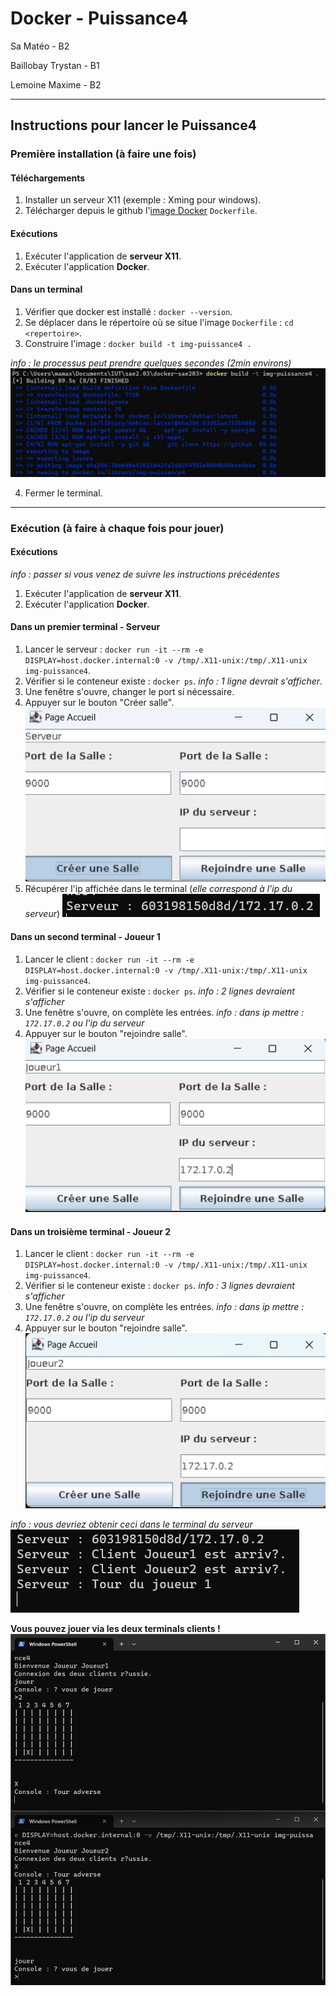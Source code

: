 # Docker - Puissance4

Sa        Matéo   - B2

Baillobay Trystan - B1

Lemoine   Maxime  - B2

* * *

## Instructions pour lancer le Puissance4

### Première installation (à faire une fois)

#### Téléchargements
1. Installer un serveur X11 (exemple : Xming pour windows).
2. Télécharger depuis le github l'[image Docker](https://github.com/MatKim76/docker-sae203/blob/8f5a2292059c602d4a4715eaf883eccddfebda84/Dockerfile) ``Dockerfile``.

#### Exécutions
1. Exécuter l'application de **serveur X11**.
2. Exécuter l'application **Docker**.

#### Dans un terminal
1. Vérifier que docker est installé : ``docker --version``.
2. Se déplacer dans le répertoire où se situe l'image ``Dockerfile`` : ``cd <repertoire>``.
3. Construire l'image : ``docker build -t img-puissance4 .``

*info : le processus peut prendre quelques secondes (2min environs)*
![build puissance4](https://github.com/MatKim76/docker-sae203/blob/gh-pages/images/docker_build_puissance4.png)

4. Fermer le terminal.

* * *

### Exécution (à faire à chaque fois pour jouer)

#### Exécutions
*info : passer si vous venez de suivre les instructions précédentes*
1. Exécuter l'application de **serveur X11**.
2. Exécuter l'application **Docker**.

#### Dans un premier terminal - Serveur
1. Lancer le serveur : ``docker run -it --rm -e DISPLAY=host.docker.internal:0 -v /tmp/.X11-unix:/tmp/.X11-unix img-puissance4``.
2. Vérifier si le conteneur existe : ``docker ps``.
*info : 1 ligne devrait s'afficher*.
3. Une fenêtre s'ouvre, changer le port si nécessaire.
4. Appuyer sur le bouton "Créer salle".
![serveur](https://github.com/MatKim76/docker-sae203/blob/gh-pages/images/interface_serveur.png)
5. Récupérer l'ip affichée dans le terminal (*elle correspond à l'ip du serveur*)
![ip](https://github.com/MatKim76/docker-sae203/blob/gh-pages/images/ip_serveur.png)

#### Dans un second terminal - Joueur 1
1. Lancer le client : ``docker run -it --rm -e DISPLAY=host.docker.internal:0 -v /tmp/.X11-unix:/tmp/.X11-unix img-puissance4``.
2. Vérifier si le conteneur existe : ``docker ps``.
*info : 2 lignes devraient s'afficher*
3. Une fenêtre s'ouvre, on complète les entrées.
*info : dans ip mettre : ``172.17.0.2`` ou l'ip du serveur*
4. Appuyer sur le bouton "rejoindre salle".
![joueur1](https://github.com/MatKim76/docker-sae203/blob/gh-pages/images/interface_joueur1.png)

#### Dans un troisième terminal - Joueur 2
1. Lancer le client : ``docker run -it --rm -e DISPLAY=host.docker.internal:0 -v /tmp/.X11-unix:/tmp/.X11-unix img-puissance4``.
2. Vérifier si le conteneur existe : ``docker ps``.
*info : 3 lignes devraient s'afficher*
3. Une fenêtre s'ouvre, on complète les entrées.
*info : dans ip mettre : ``172.17.0.2`` ou l'ip du serveur*
4. Appuyer sur le bouton "rejoindre salle".
![joueur2](https://github.com/MatKim76/docker-sae203/blob/gh-pages/images/interface_joueur2.png)

*info : vous devriez obtenir ceci dans le terminal du serveur*
![terminal puissance4](https://github.com/MatKim76/docker-sae203/blob/gh-pages/images/console_serveur.png)

**Vous pouvez jouer via les deux terminals clients !**
![partie de puissance 4](https://github.com/MatKim76/docker-sae203/blob/gh-pages/images/partie_2joueurs.png)
